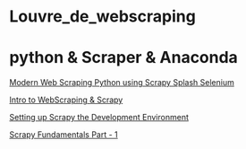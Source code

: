 # Louvre_de_webscraping

# python & Scraper & Anaconda

[Modern Web Scraping Python using Scrapy Splash Selenium](https://www.udemy.com/course/draft/10543/)

[Intro to WebScraping & Scrapy](https://www.notion.so/Intro-to-WebScraping-Scrapy-f6de1331a69a4292aa7659e60d0eadb5)

[Setting up Scrapy the Development Environment](https://www.notion.so/Setting-up-Scrapy-the-Development-Environment-30453dce853846a5ad5c3dbdd968a271)

[Scrapy Fundamentals Part - 1](https://www.notion.so/Scrapy-Fundamentals-Part-1-7a9dff8da3cd4401b9b18c3d998893e4)